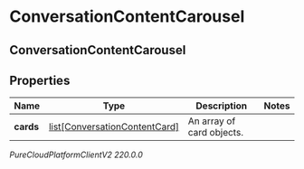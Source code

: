 # ConversationContentCarousel

## ConversationContentCarousel

## Properties

|Name | Type | Description | Notes|
|------------ | ------------- | ------------- | -------------|
| **cards** | [list[ConversationContentCard]](ConversationContentCard) | An array of card objects. | |



_PureCloudPlatformClientV2 220.0.0_

